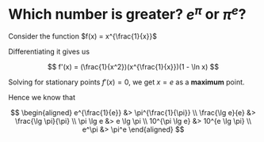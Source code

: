 # Which number is greater? $e^\pi$ or $\pi^e$?

Consider the function $f(x) = x^{\frac{1}{x}}$

Differentiating it gives us 

$$
f'(x) = (\frac{1}{x^2})(x^{\frac{1}{x}})(1 - \ln x)
$$

Solving for stationary points $f'(x) = 0$, we get $x = e$ as a **maximum** point.

Hence we know that 

$$
\begin{aligned}
e^{\frac{1}{e}} &> \pi^{\frac{1}{\pi}} \\
\frac{\lg e}{e} &> \frac{\lg \pi}{\pi} \\
\pi \lg e &> e \lg \pi \\
10^{\pi \lg e} &> 10^{e \lg \pi} \\
e^\pi &> \pi^e
\end{aligned}
$$
